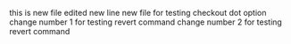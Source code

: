 this is new file edited
new line
new file for testing checkout dot option
change number 1 for testing revert command
change number 2 for testing revert command
